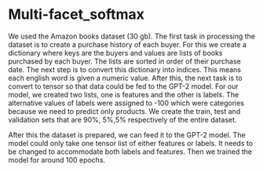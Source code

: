 # Multi-facet_softmax

We used the Amazon books dataset (30 gb). The first task in processing the dataset is to create a purchase history of each buyer. For this we create a dictionary where keys are the buyers and values are lists of books purchased by each buyer. The lists are sorted in order of their purchase date. The next step is to convert this dictionary into indices. This means each english word is given a numeric value. After this, the next task is to convert to tensor so that data could be fed to the GPT-2 model. For our model, we created two lists, one is features and the other is labels. The alternative values of labels were assigned to -100 which were categories because we need to predict only products. We create the train, test and validation sets that are 90%, 5%,5% respectively of the entire dataset.

After this the dataset is prepared, we can feed it to the GPT-2 model. The model could only take one tensor list of either features or labels. It needs to be changed to accommodate both labels and features. Then we trained the model for around 100 epochs.

